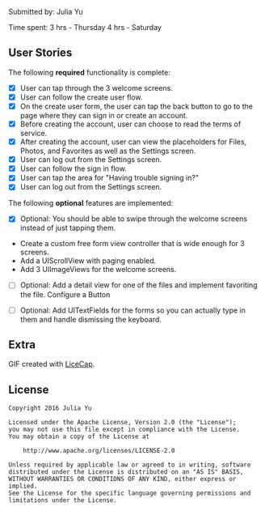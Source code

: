 Submitted by: Julia Yu


Time spent:
3 hrs - Thursday
4 hrs - Saturday


## User Stories

The following **required** functionality is complete:

* [x] User can tap through the 3 welcome screens.
* [x] User can follow the create user flow.
* [x] On the create user form, the user can tap the back button to go to the page where they can sign in or create an account.
* [x] Before creating the account, user can choose to read the terms of service.
* [x] After creating the account, user can view the placeholders for Files, Photos, and Favorites as well as the Settings screen.
* [x] User can log out from the Settings screen.
* [x] User can follow the sign in flow.
* [x] User can tap the area for "Having trouble signing in?"
* [x] User can log out from the Settings screen.

The following **optional** features are implemented:

* [x]  Optional: You should be able to swipe through the welcome screens instead of just tapping them.
- Create a custom free form view controller that is wide enough for 3 screens.
- Add a UIScrollView with paging enabled.
- Add 3 UIImageViews for the welcome screens.

* [ ] Optional: Add a detail view for one of the files and implement favoriting the file. Configure a Button

* [ ] Optional: Add UITextFields for the forms so you can actually type in them and handle dismissing the keyboard.

## Extra


GIF created with [LiceCap](http://www.cockos.com/licecap/).


## License

    Copyright 2016 Julia Yu

    Licensed under the Apache License, Version 2.0 (the "License");
    you may not use this file except in compliance with the License.
    You may obtain a copy of the License at

        http://www.apache.org/licenses/LICENSE-2.0

    Unless required by applicable law or agreed to in writing, software
    distributed under the License is distributed on an "AS IS" BASIS,
    WITHOUT WARRANTIES OR CONDITIONS OF ANY KIND, either express or implied.
    See the License for the specific language governing permissions and
    limitations under the License.
